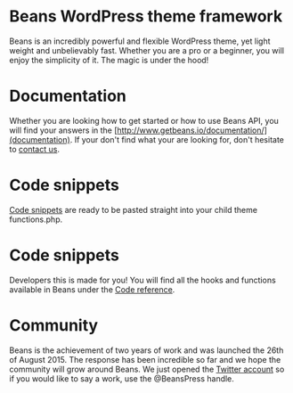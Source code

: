 # Beans WordPress theme framework
Beans is an incredibly powerful and flexible WordPress theme, yet light weight and unbelievably fast. Whether you are a pro or a beginner, you will enjoy the simplicity of it. The magic is under the hood!
# Documentation
Whether you are looking how to get started or how to use Beans API, you will find your answers in the [http://www.getbeans.io/documentation/](documentation). If your don't find what your are looking for, don't hesitate to [contact us](http://getbeans.io/contact/).
# Code snippets
[Code snippets](http://www.getbeans.io/code-snippets/) are ready to be pasted straight into your child theme functions.php.
# Code snippets
Developers this is made for you! You will find all the hooks and functions available in Beans under the [Code reference](http://www.getbeans.io/code-reference/).
# Community
Beans is the achievement of two years of work and was launched the 26th of August 2015. The response has been incredible so far and we hope the community will grow around Beans.
We just opened the [Twitter account](https://twitter.com/BeansPress) so if you would like to say a work, use the @BeansPress handle.
